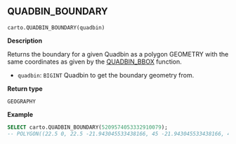 ## QUADBIN_BOUNDARY

```sql:signature
carto.QUADBIN_BOUNDARY(quadbin)
```

**Description**

Returns the boundary for a given Quadbin as a polygon GEOMETRY with the same coordinates as given by the [QUADBIN_BBOX](quadbin#quadbin_bbox) function.

* `quadbin`: `BIGINT` Quadbin to get the boundary geometry from.

**Return type**

`GEOGRAPHY`

**Example**

```sql
SELECT carto.QUADBIN_BOUNDARY(5209574053332910079);
-- POLYGON((22.5 0, 22.5 -21.943045533438166, 45 -21.943045533438166, 45 0, 22.5 0))
```
